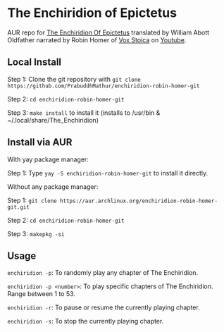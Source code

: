 # The Enchiridion of Epictetus
AUR repo for [The Enchiridion Of Epictetus](https://en.wikisource.org/wiki/Epictetus,_the_Discourses_as_reported_by_Arrian,_the_Manual,_and_Fragments/Manual) translated by William Abott Oldfather narrated by Robin Homer of [Vox Stoica](https://www.youtube.com/@VoxStoica) on [Youtube](https://www.youtube.com/watch?v=vVN-DqUqyS8).

## Local Install

Step 1: Clone the git repository with `git clone https://github.com/PrabuddhMathur/enchiridion-robin-homer-git`

Step 2: `cd enchiridion-robin-homer-git`

Step 3: `make install` to install it (installs to /usr/bin & ~/.local/share/The\_Enchiridion)

## Install via AUR

With yay package manager:

Step 1: Type `yay -S enchiridion-robin-homer-git` to install it directly.

Without any package manager:

Step 1: `git clone https://aur.archlinux.org/enchiridion-robin-homer-git.git`

Step 2: `cd enchiridion-robin-homer-git`

Step 3: `makepkg -si`

## Usage

`enchiridion -p`: To randomly play any chapter of The Enchiridion.

`enchiridion -p <number>`: To play specific chapters of The Enchiridion. Range between 1 to 53.

`enchiridion -r`: To pause or resume the currently playing chapter.

`enchiridion -s`: To stop the currently playing chapter.
